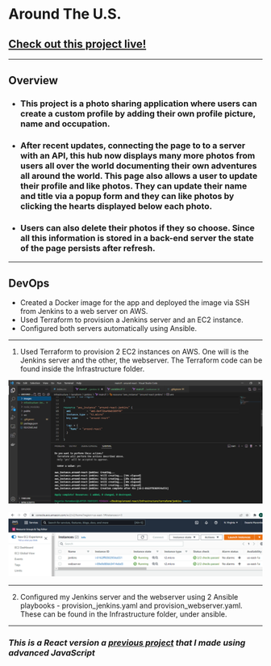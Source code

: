 # Around The U.S.

## [Check out this project live!](https://deserie-around-react.netlify.app/)

---

## Overview

- ### This project is a photo sharing application where users can create a custom profile by adding their own profile picture, name and occupation.

- ### After recent updates, connecting the page to to a server with an API, this hub now displays many more photos from users all over the world documenting their own adventures all around the world. This page also allows a user to update their profile and like photos. They can update their name and title via a popup form and they can like photos by clicking the hearts displayed below each photo.

- ### Users can also delete their photos if they so choose. Since all this information is stored in a back-end server the state of the page persists after refresh.

---

## DevOps

- Created a Docker image for the app and deployed the image via SSH from Jenkins to a web server on AWS.
- Used Terraform to provision a Jenkins server and an EC2 instance.
- Configured both servers automatically using Ansible.

---

1. Used Terraform to provision 2 EC2 instances on AWS. One will is the Jenkins server and the other, the webserver. The Terraform code can be found inside the Infrastructure folder.

![](/images/tf-1.png)

![](/images/ec2-1.png)

---

2. Configured my Jenkins server and the webserver using 2 Ansible playbooks - provision_jenkins.yaml and provision_webserver.yaml. These can be found in the Infrastructure folder, under ansible.

---

### _This is a React version a [previous project](https://github.com/deserie-dev/web_project_4) that I made using advanced JavaScript_
